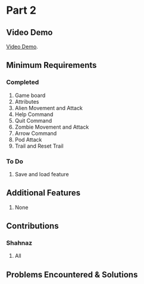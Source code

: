 # Part 2

## Video Demo

[Video Demo](https://youtube.com).

## Minimum Requirements

### Completed

1. Game board
2. Attributes
3. Alien Movement and Attack
4. Help Command
5. Quit Command
6. Zombie Movement and Attack
7. Arrow Command
8. Pod Attack
9. Trail and Reset Trail

### To Do

1. Save and load feature

## Additional Features

1. None

## Contributions

### Shahnaz

1. All

## Problems Encountered & Solutions
